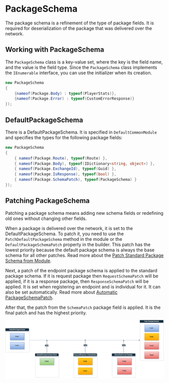 ﻿# PackageSchema

The package schema is a refinement of the type of package fields. It is required for deserialization of the package
that was delivered over the network.

## Working with PackageSchema

The `PackageSchema` class is a key-value set, where the key is the field name, and the value is the field type. Since
the `PackageSchema` class implements the `IEnumerable` interface, you can use the initializer when its creation.

```c#
new PackageSchema
{
    {nameof(Package.Body) : typeof(PlayerStats)},
    {nameof(Package.Error) : typeof(CustomErrorResponse)}
});
```

## DefaultPackageSchema

There is a DefaultPackageSchema. It is specified in `DefaultCommonModule` and specifies the types for the following
package fields:

```c#
new PackageSchema
{
    { nameof(Package.Route), typeof(Route) },
    { nameof(Package.Body), typeof(IDictionary<string, object>) },
    { nameof(Package.ExchangeId), typeof(Guid) },
    { nameof(Package.IsResponse), typeof(bool) },
    { nameof(Package.SchemaPatch), typeof(PackageSchema) }
});
```

## Patching PackageSchema

Patching a package schema means adding new schema fields or redefining old ones without changing other fields.

When a package is delivered over the network, it is set to the DefaultPackageSchema. To patch it, you need to use
the `PatchDefaultPackageSchema` method in the module or the `DefaultPackageSchemaPatch` property in the builder. This
patch has the lowest priority because the default package schema is always the base schema for all other patches. Read
more about the [Patch Standard Package Schema from Module](10-modules.md).

Next, a patch of the endpoint package schema is applied to the standard package schema. If it is request package
then `RequestSchemaPatch` will be applied, if it is a response package, then `ResponseSchemaPatch` will be applied. It is
set when registering an endpoint and is individual for it. It can also be set automatically. Read more
about [Automatic PackageSchemaPatch](2-endpoints.md).

After that, the patch from the `SchemaPatch` package field is applied. It is the final patch and has the highest
priority.

![](images/package-schema-patch.drawio.png)